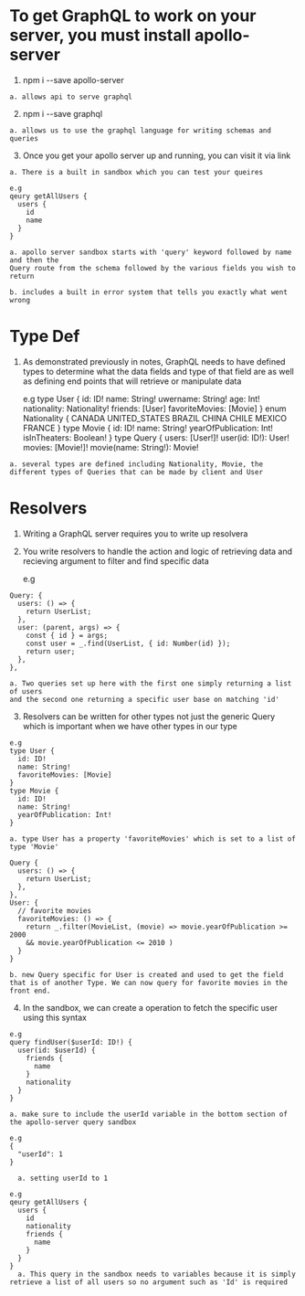 # To get GraphQL to work on your server, you must install apollo-server 

  1. npm i --save apollo-server

    a. allows api to serve graphql

  2. npm i --save graphql

    a. allows us to use the graphql language for writing schemas and queries

  3. Once you get your apollo server up and running, you can visit it via link 

    a. There is a built in sandbox which you can test your queires 

    e.g
    qeury getAllUsers {
      users {
        id
        name
      }
    }

    a. apollo server sandbox starts with 'query' keyword followed by name and then the 
    Query route from the schema followed by the various fields you wish to return 

    b. includes a built in error system that tells you exactly what went wrong

# Type Def

  1. As demonstrated previously in notes, GraphQL needs to have defined types to
     determine what the data fields and type of that field are as well as
     defining end points that will retrieve or manipulate data

     e.g 
       type User {
        id: ID!
        name: String!
        uwername: String!
        age: Int!
        nationality: Nationality!
        friends: [User]
        favoriteMovies: [Movie]
      }
      enum Nationality {
        CANADA
        UNITED_STATES
        BRAZIL
        CHINA
        CHILE
        MEXICO
        FRANCE
      }
      type Movie {
        id: ID!
        name: String!
        yearOfPublication: Int!
        isInTheaters: Boolean!
      }
      type Query {
        users: [User!]!
        user(id: ID!): User!
        movies: [Movie!]!
        movie(name: String!): Movie!
    
    a. several types are defined including Nationality, Movie, the different types of Queries that can be made by client and User 
    
# Resolvers

  1. Writing a GraphQL server requires you to write up resolvera

  2. You write resolvers to handle the action and logic of retrieving data and
     recieving argument to filter and find specific data

     e.g

    Query: {
      users: () => {
        return UserList;
      },
      user: (parent, args) => {
        const { id } = args;
        const user = _.find(UserList, { id: Number(id) });
        return user;
      },
    },

    a. Two queries set up here with the first one simply returning a list of users 
    and the second one returning a specific user base on matching 'id'

  3. Resolvers can be written for other types not just the generic Query which
     is important when we have other types in our type 

    e.g 
    type User {
      id: ID!
      name: String!
      favoriteMovies: [Movie]
    }
    type Movie {
      id: ID!
      name: String!
      yearOfPublication: Int!
    }

    a. type User has a property 'favoriteMovies' which is set to a list of type 'Movie'

    Query {
      users: () => {
        return UserList;
      },
    },
    User: {
      // favorite movies
      favoriteMovies: () => {
        return _.filter(MovieList, (movie) => movie.yearOfPublication >= 2000 
        && movie.yearOfPublication <= 2010 )
      }
    }
    
    b. new Query specific for User is created and used to get the field that is of another Type. We can now query for favorite movies in the front end. 

  4. In the sandbox, we can create a operation to fetch the specific user using
     this syntax

    e.g
    query findUser($userId: ID!) {
      user(id: $userId) {
        friends {
          name  
        }
        nationality
      }
    }

    a. make sure to include the userId variable in the bottom section of the apollo-server query sandbox 

    e.g 
    {
      "userId": 1
    }

      a. setting userId to 1

    e.g
    qeury getAllUsers {
      users {
        id
        nationality
        friends {
          name
        }
      }
    }
      a. This query in the sandbox needs to variables because it is simply retrieve a list of all users so no argument such as 'Id' is required

